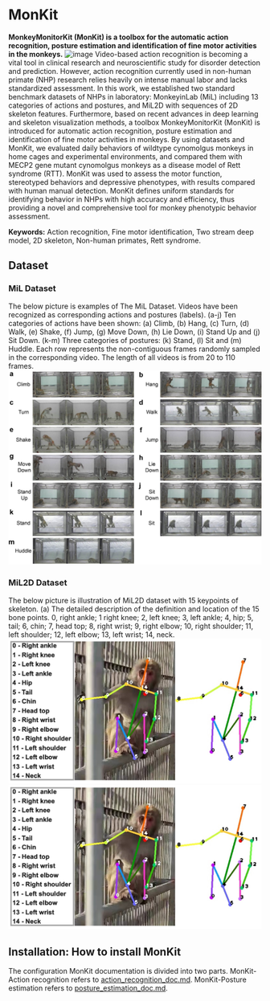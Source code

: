 # MonKit
**MonkeyMonitorKit (MonKit) is a toolbox for the automatic action recognition, posture estimation and identification of fine motor activities in the monkeys.**
![image](https://user-images.githubusercontent.com/58841760/192126392-9713bd37-77a7-4a9c-8c9a-218113ff776d.png)
Video-based action recognition is becoming a vital tool in clinical research and neuroscientific study for disorder detection and prediction. However, action recognition currently used in non-human primate (NHP) research relies heavily on intense manual labor and lacks standardized assessment. In this work, we established two standard benchmark datasets of NHPs in laboratory: MonkeyinLab (MiL) including 13 categories of actions and postures, and MiL2D with sequences of 2D skeleton features. Furthermore, based on recent advances in deep learning and skeleton visualization methods, a toolbox MonkeyMonitorKit (MonKit) is introduced for automatic action recognition, posture estimation and identification of fine motor activities in monkeys. By using datasets and MonKit, we evaluated daily behaviors of wildtype cynomolgus monkeys in home cages and experimental environments, and compared them with MECP2 gene mutant cynomolgus monkeys as a disease model of Rett syndrome (RTT). MonKit was used to assess the motor function, stereotyped behaviors and depressive phenotypes, with results compared with human manual detection. MonKit defines uniform standards for identifying behavior in NHPs with high accuracy and efficiency, thus providing a novel and comprehensive tool for monkey phenotypic behavior assessment.


**Keywords:**
Action recognition, Fine motor identification, Two stream deep model, 2D skeleton, Non-human primates, Rett syndrome.


## Dataset
### MiL Dataset
The below picture is examples of The MiL Dataset. Videos have been recognized as corresponding actions and postures (labels). (a-j) Ten categories of actions have been shown: (a) Climb, (b) Hang, (c) Turn, (d) Walk, (e) Shake, (f) Jump, (g) Move Down, (h) Lie Down, (i) Stand Up and (j) Sit Down. (k-m) Three categories of postures: (k) Stand, (l) Sit and (m) Huddle. Each row represents the non-contiguous frames randomly sampled in the corresponding video. The length of all videos is from 20 to 110 frames.
![MiL_dataset](/images/MiL_dataset.jpg)

### MiL2D Dataset
The below picture is illustration of MiL2D dataset with 15 keypoints of skeleton. (a) The detailed description of the definition and location of the 15 bone points. 0, right ankle; 1 right knee; 2, left knee; 3, left ankle; 4, hip; 5, tail; 6, chin; 7, head top; 8, right wrist; 9, right elbow; 10, right shoulder; 11, left shoulder; 12, left elbow; 13, left wrist; 14, neck.
![MiL2D_dataset](/images/MiL2D_dataset.jpg)
![MiL2D_dataset](https://github.com/MonKitFudan/MonKit/blob/main/images/MiL2D_dataset.jpg)

## Installation: How to install MonKit
The configuration MonKit documentation is divided into two parts. MonKit-Action recognition refers to [action_recognition_doc.md](https://github.com/MonKitFudan/MonKit/blob/main/action_recognition_doc.md). MonKit-Posture estimation refers to [posture_estimation_doc.md](https://github.com/MonKitFudan/MonKit/blob/main/posture_estimation_doc.md).
